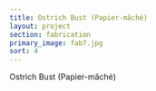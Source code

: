 ```yaml
---
title: Ostrich Bust (Papier-mâché)
layout: project
section: fabrication
primary_image: fab7.jpg
sort: 4
---
```


Ostrich Bust (Papier-mâché)
